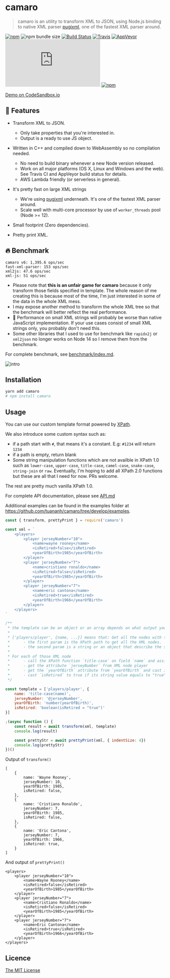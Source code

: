 # camaro

> camaro is an utility to transform XML to JSON, using Node.js binding to native XML parser [pugixml](http://pugixml.org/), one of the fastest XML parser around.

[![npm](https://badgen.net/npm/v/camaro)](https://npm.im/camaro)
![npm bundle size](https://badgen.net/packagephobia/publish/camaro)
[![Build Status](https://dev.azure.com/me0499/camaro/_apis/build/status/tuananh.camaro?branchName=develop)](https://dev.azure.com/me0499/camaro/_build/latest?definitionId=1&branchName=develop)
[![Travis](https://badgen.net/travis/tuananh/camaro/master)](https://travis-ci.org/tuananh/camaro)
[![AppVeyor](https://badgen.net/appveyor/ci/tuananh/camaro/master)](https://ci.appveyor.com/project/tuananh/camaro)
[![TypeScript definitions on DefinitelyTyped](https://badgen.net/badge/DefinitelyTyped/.d.ts)](http://definitelytyped.org)
[![npm](https://badgen.net/npm/dt/camaro)](https://npm.im/camaro)

[Demo on CodeSandbox.io](https://codesandbox.io/s/static-deg9w?fontsize=14)

## 🤘 Features

* Transform XML to JSON.
    * Only take properties that you're interested in.
    * Output is a ready to use JS object.

* Written in C++ and compiled down to WebAssembly so no compilation needed.
    * No need to build binary whenever a new Node version released.
    * Work on all major platforms (OS X, Linux and Windows and the web). See Travis CI and AppVeyor build status for details.
    * AWS Lambda friendly (or serverless in general).

* It's pretty fast on large XML strings
    * We're using [pugixml](http://pugixml.org/) underneath. It's one of the fastest XML parser around.
    * Scale well with multi-core processor by use of `worker_threads` pool (Node >= 12).

* Small footprint (Zero dependencies).
* Pretty print XML.

## 🔥 Benchmark

```
camaro v6: 1,395.6 ops/sec
fast-xml-parser: 153 ops/sec
xml2js: 47.6 ops/sec
xml-js: 51 ops/sec
```

* Please note that **this is an unfair game for camaro** because it only transform those fields specified in template.
The whole reason of me creating this is because most of the time, I'm just interested in some of the data in the whole XML mess.
* I may expose another method to transform the whole XML tree so that the benchmark will better reflect the real performance.
* 🚧 Performance on small XML strings will probably be worse than native JavaScript implementation. If your use cases consist of small XML strings only, you probably don't need this.
* Some other libraries that I used to use for benchmark like `rapidx2j` or `xml2json` no longer works on Node 14 so I remove them from the benchmark.

For complete benchmark, see [benchmark/index.md](benchmark/index.md).

![intro](intro.png)

## Installation

```sh
yarn add camaro
# npm install camaro
```

## Usage

You can use our custom template format powered by [XPath](https://developer.mozilla.org/en-US/docs/Web/XPath).

We also introduce some custom syntax such as:

* if a path start with `#`, that means it's a constant. E.g: `#1234` will return `1234`
* if a path is empty, return blank
* Some string manipulation functions which are not availble in XPath 1.0 such as `lower-case`, `upper-case`, `title-case`, `camel-case`, `snake-case`, `string-join` or `raw`. Eventually, I'm hoping to add all XPath 2.0 functions but these are all that I need for now. PRs welcome.

The rest are pretty much vanilla XPath 1.0.

For complete API documentation, please see [API.md](API.md)

Additional examples can be found in the examples folder at https://github.com/tuananh/camaro/tree/develop/examples.

```js
const { transform, prettyPrint } = require('camaro')

const xml = `
    <players>
        <player jerseyNumber="10">
            <name>wayne rooney</name>
            <isRetired>false</isRetired>
            <yearOfBirth>1985</yearOfBirth>
        </player>
        <player jerseyNumber="7">
            <name>cristiano ronaldo</name>
            <isRetired>false</isRetired>
            <yearOfBirth>1985</yearOfBirth>
        </player>
        <player jerseyNumber="7">
            <name>eric cantona</name>
            <isRetired>true</isRetired>
            <yearOfBirth>1966</yearOfBirth>
        </player>
    </players>
`

/**
 * the template can be an object or an array depends on what output you want the XML to be transformed to.
 * 
 * ['players/player', {name, ...}] means that: Get all the nodes with this XPath expression `players/player`.
 *      - the first param is the XPath path to get all the XML nodes.
 *      - the second param is a string or an object that describe the shape of the array element and how to get it.
 * 
 * For each of those XML node
 *      - call the XPath function `title-case` on field `name` and assign it to `name` field of the output.
 *      - get the attribute `jerseyNumber` from XML node player
 *      - get the `yearOfBirth` attribute from `yearOfBirth` and cast it to number.
 *      - cast `isRetired` to true if its string value equals to "true", and false otherwise.
 */

const template = ['players/player', {
    name: 'title-case(name)',
    jerseyNumber: '@jerseyNumber',
    yearOfBirth: 'number(yearOfBirth)',
    isRetired: 'boolean(isRetired = "true")'
}]

;(async function () {
    const result = await transform(xml, template)
    console.log(result)

    const prettyStr = await prettyPrint(xml, { indentSize: 4})
    console.log(prettyStr)
})()
```

Output of `transform()`

```
[
    {
        name: 'Wayne Rooney',
        jerseyNumber: 10,
        yearOfBirth: 1985,
        isRetired: false,
    },
    {
        name: 'Cristiano Ronaldo',
        jerseyNumber: 7,
        yearOfBirth: 1985,
        isRetired: false,
    },
    {
        name: 'Eric Cantona',
        jerseyNumber: 7,
        yearOfBirth: 1966,
        isRetired: true,
    }
]
```

And output of `prettyPrint()`

```
<players>
    <player jerseyNumber="10">
        <name>Wayne Rooney</name>
        <isRetired>false</isRetired>
        <yearOfBirth>1985</yearOfBirth>
    </player>
    <player jerseyNumber="7">
        <name>Cristiano Ronaldo</name>
        <isRetired>false</isRetired>
        <yearOfBirth>1985</yearOfBirth>
    </player>
    <player jerseyNumber="7">
        <name>Eric Cantona</name>
        <isRetired>true</isRetired>
        <yearOfBirth>1966</yearOfBirth>
    </player>
</players>
```

## Licence

[The MIT License](LICENSE)
